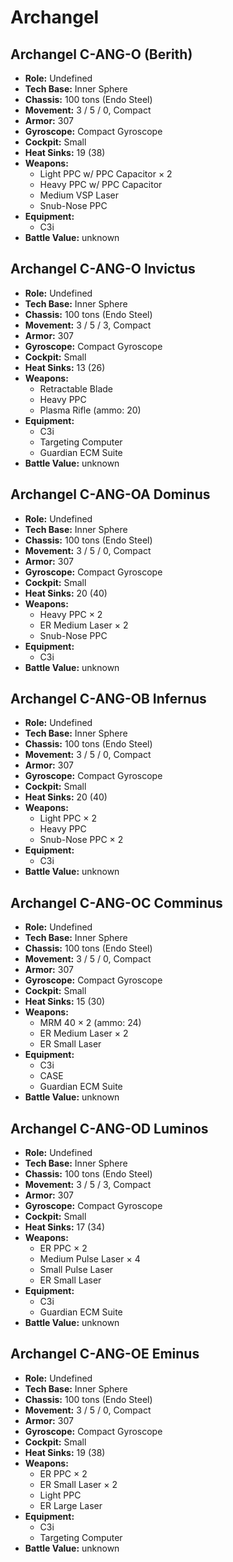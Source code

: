 # Archangel
## Archangel C-ANG-O (Berith)
- **Role:** Undefined
- **Tech Base:** Inner Sphere
- **Chassis:** 100 tons (Endo Steel)
- **Movement:** 3 / 5 / 0, Compact
- **Armor:** 307
- **Gyroscope:** Compact Gyroscope
- **Cockpit:** Small
- **Heat Sinks:** 19 (38)
- **Weapons:**
  - Light PPC w/ PPC Capacitor × 2
  - Heavy PPC w/ PPC Capacitor
  - Medium VSP Laser
  - Snub-Nose PPC
- **Equipment:**
  - C3i
- **Battle Value:** unknown

## Archangel C-ANG-O Invictus
- **Role:** Undefined
- **Tech Base:** Inner Sphere
- **Chassis:** 100 tons (Endo Steel)
- **Movement:** 3 / 5 / 3, Compact
- **Armor:** 307
- **Gyroscope:** Compact Gyroscope
- **Cockpit:** Small
- **Heat Sinks:** 13 (26)
- **Weapons:**
  - Retractable Blade
  - Heavy PPC
  - Plasma Rifle (ammo: 20)
- **Equipment:**
  - C3i
  - Targeting Computer
  - Guardian ECM Suite
- **Battle Value:** unknown

## Archangel C-ANG-OA Dominus
- **Role:** Undefined
- **Tech Base:** Inner Sphere
- **Chassis:** 100 tons (Endo Steel)
- **Movement:** 3 / 5 / 0, Compact
- **Armor:** 307
- **Gyroscope:** Compact Gyroscope
- **Cockpit:** Small
- **Heat Sinks:** 20 (40)
- **Weapons:**
  - Heavy PPC × 2
  - ER Medium Laser × 2
  - Snub-Nose PPC
- **Equipment:**
  - C3i
- **Battle Value:** unknown

## Archangel C-ANG-OB Infernus
- **Role:** Undefined
- **Tech Base:** Inner Sphere
- **Chassis:** 100 tons (Endo Steel)
- **Movement:** 3 / 5 / 0, Compact
- **Armor:** 307
- **Gyroscope:** Compact Gyroscope
- **Cockpit:** Small
- **Heat Sinks:** 20 (40)
- **Weapons:**
  - Light PPC × 2
  - Heavy PPC
  - Snub-Nose PPC × 2
- **Equipment:**
  - C3i
- **Battle Value:** unknown

## Archangel C-ANG-OC Comminus
- **Role:** Undefined
- **Tech Base:** Inner Sphere
- **Chassis:** 100 tons (Endo Steel)
- **Movement:** 3 / 5 / 0, Compact
- **Armor:** 307
- **Gyroscope:** Compact Gyroscope
- **Cockpit:** Small
- **Heat Sinks:** 15 (30)
- **Weapons:**
  - MRM 40 × 2 (ammo: 24)
  - ER Medium Laser × 2
  - ER Small Laser
- **Equipment:**
  - C3i
  - CASE
  - Guardian ECM Suite
- **Battle Value:** unknown

## Archangel C-ANG-OD Luminos
- **Role:** Undefined
- **Tech Base:** Inner Sphere
- **Chassis:** 100 tons (Endo Steel)
- **Movement:** 3 / 5 / 3, Compact
- **Armor:** 307
- **Gyroscope:** Compact Gyroscope
- **Cockpit:** Small
- **Heat Sinks:** 17 (34)
- **Weapons:**
  - ER PPC × 2
  - Medium Pulse Laser × 4
  - Small Pulse Laser
  - ER Small Laser
- **Equipment:**
  - C3i
  - Guardian ECM Suite
- **Battle Value:** unknown

## Archangel C-ANG-OE Eminus
- **Role:** Undefined
- **Tech Base:** Inner Sphere
- **Chassis:** 100 tons (Endo Steel)
- **Movement:** 3 / 5 / 0, Compact
- **Armor:** 307
- **Gyroscope:** Compact Gyroscope
- **Cockpit:** Small
- **Heat Sinks:** 19 (38)
- **Weapons:**
  - ER PPC × 2
  - ER Small Laser × 2
  - Light PPC
  - ER Large Laser
- **Equipment:**
  - C3i
  - Targeting Computer
- **Battle Value:** unknown


